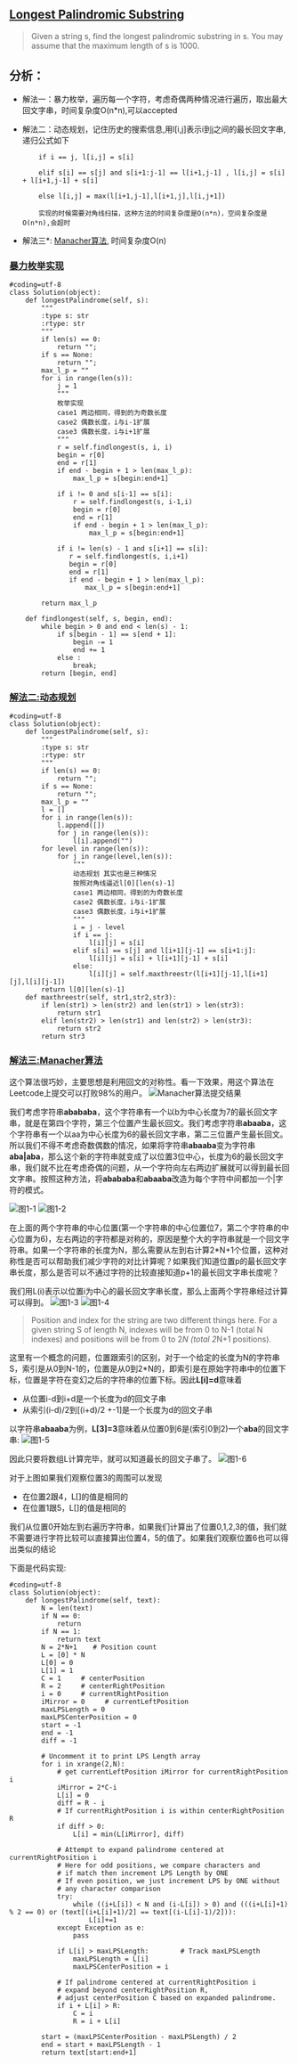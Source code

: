 ## [Longest Palindromic Substring](https://leetcode.com/problems/longest-palindromic-substring/#/description)

>Given a string s, find the longest palindromic substring in s. You may assume that the maximum length of s is 1000.

## 分析：

- 解法一：暴力枚举，遍历每一个字符，考虑奇偶两种情况进行遍历，取出最大回文字串，时间复杂度O(n*n),可以accepted
- 解法二：动态规划，记住历史的搜索信息,用l[i,j]表示i到j之间的最长回文字串,递归公式如下

          if i == j, l[i,j] = s[i]

          elif s[i] == s[j] and s[i+1:j-1] == l[i+1,j-1] , l[i,j] = s[i] + l[i+1,j-1] + s[i]

          else l[i,j] = max(l[i+1,j-1],l[i+1,j],l[i,j+1])

          实现的时候需要对角线扫描，这种方法的时间复杂度是O(n*n)，空间复杂度是O(n*n),会超时
- 解法三*: [Manacher算法](http://www.geeksforgeeks.org/manachers-algorithm-linear-time-longest-palindromic-substring-part-1/), 时间复杂度O(n)

### [暴力枚举实现](../sourcecode/LongestPalindromicSubstringv1.py)
```
#coding=utf-8 
class Solution(object):
    def longestPalindrome(self, s):
        """
        :type s: str
        :rtype: str
        """
        if len(s) == 0:
            return "";
        if s == None:
            return "";
        max_l_p = ""
        for i in range(len(s)):
            j = 1
            """
            枚举实现
            case1 两边相同，得到的为奇数长度
            case2 偶数长度，i与i-1扩展
            case3 偶数长度，i与i+1扩展
            """
            r = self.findlongest(s, i, i)
            begin = r[0]
            end = r[1]
            if end - begin + 1 > len(max_l_p):
                max_l_p = s[begin:end+1]

            if i != 0 and s[i-1] == s[i]:
                r = self.findlongest(s, i-1,i)
                begin = r[0]
                end = r[1]
                if end - begin + 1 > len(max_l_p):
                    max_l_p = s[begin:end+1]

            if i != len(s) - 1 and s[i+1] == s[i]:
               r = self.findlongest(s, i,i+1)
               begin = r[0]
               end = r[1]
               if end - begin + 1 > len(max_l_p):
                   max_l_p = s[begin:end+1]

        return max_l_p

    def findlongest(self, s, begin, end):
        while begin > 0 and end < len(s) - 1:
            if s[begin - 1] == s[end + 1]:
                begin -= 1
                end += 1
            else :
                break;
        return [begin, end]
```


### [解法二:动态规划](../sourcecode/LongestPalindromicSubstringv2.py)
```
#coding=utf-8 
class Solution(object):
    def longestPalindrome(self, s):
        """
        :type s: str
        :rtype: str
        """
        if len(s) == 0:
            return "";
        if s == None:
            return "";
        max_l_p = ""
        l = []
        for i in range(len(s)):
            l.append([])
            for j in range(len(s)):
                l[i].append("")
        for level in range(len(s)):
            for j in range(level,len(s)):
                """
                动态规划 其实也是三种情况
                按照对角线逼近l[0][len(s)-1]
                case1 两边相同，得到的为奇数长度
                case2 偶数长度，i与i-1扩展
                case3 偶数长度，i与i+1扩展
                """
                i = j - level
                if i == j:
                    l[i][j] = s[i]
                elif s[i] == s[j] and l[i+1][j-1] == s[i+1:j]:
                    l[i][j] = s[i] + l[i+1][j-1] + s[i]
                else:
                    l[i][j] = self.maxthreestr(l[i+1][j-1],l[i+1][j],l[i][j-1])
        return l[0][len(s)-1]
    def maxthreestr(self, str1,str2,str3):
        if len(str1) > len(str2) and len(str1) > len(str3):
            return str1
        elif len(str2) > len(str1) and len(str2) > len(str3):
            return str2
        return str3
```
### [解法三:Manacher算法](../sourcecode/LongestPalindromicSubstringv3.py)

这个算法很巧妙，主要思想是利用回文的对称性。看一下效果，用这个算法在Leetcode上提交可以打败98%的用户。
![Manacher算法提交结果](../imgs/longest_substring_without_repeating_characters.png "Manacher算法提交结果")

我们考虑字符串**abababa**，这个字符串有一个以b为中心长度为7的最长回文字串，就是在第四个字符，第三个位置产生最长回文。我们考虑字符串**abaaba**，这个字符串有一个以aa为中心长度为6的最长回文字串，第二三位置产生最长回文。所以我们不得不考虑奇数偶数的情况，如果将字符串**abaaba**变为字符串**aba|aba**，那么这个新的字符串就变成了以位置3位中心，长度为6的最长回文字串，我们就不比在考虑奇偶的问题，从一个字符向左右两边扩展就可以得到最长回文字串。按照这种方法，将**abababa**和**abaaba**改造为每个字符中间都加一个|字符的模式。

![图1-1](../imgs/lps3.jpg "abababa")
![图1-2](../imgs/lps4.jpg "abaaba")

在上面的两个字符串的中心位置(第一个字符串的中心位置位7，第二个字符串的中心位置为6)，左右两边的字符都是对称的，原因是整个大的字符串就是一个回文字符串。如果一个字符串的长度为N，那么需要从左到右计算2*N+1个位置，这种对称性是否可以帮助我们减少字符的对比计算呢？如果我们知道位置p的最长回文字串长度，那么是否可以不通过字符的比较直接知道p+1的最长回文字串长度呢？

我们用L(i)表示以位置i为中心的最长回文字串长度，那么上面两个字符串经过计算可以得到。
![图1-3](../imgs/lps12.jpg "abababa")
![图1-4](../imgs/lps13.jpg "abaaba")

>Position and index for the string are two different things here. For a given string S of length N, indexes will be from 0 to N-1 (total N indexes) and positions will be from 0 to 2*N (total 2*N+1 positions).

这里有一个概念的问题，位置跟索引的区别，对于一个给定的长度为N的字符串S，索引是从0到N-1的，位置是从0到2*N的，即索引是在原始字符串中的位置下标，位置是字符在变幻之后的字符串的位置下标。因此**L[i]=d**意味着
- 从位置i-d到i+d是一个长度为d的回文子串
- 从索引(i-d)/2到[(i+d)/2 +-1]是一个长度为d的回文子串

以字符串**abaaba**为例，**L[3]=3**意味着从位置0到6是(索引0到2)一个**aba**的回文字串:
![图1-5](../imgs/lps52.jpg "abaaba")

因此只要将数组L计算完毕，就可以知道最长的回文子串了。
![图1-6](../imgs/lps6.jpg "abaaba")

对于上图如果我们观察位置3的周围可以发现
- 在位置2跟4，L[]的值是相同的
- 在位置1跟5，L[]的值是相同的

我们从位置0开始左到右遍历字符串，如果我们计算出了位置0,1,2,3的值，我们就不需要进行字符比较可以直接算出位置4，5的值了。如果我们观察位置6也可以得出类似的结论

下面是代码实现:
```
#coding=utf-8 
class Solution(object):
    def longestPalindrome(self, text):
        N = len(text)
        if N == 0:
            return
        if N == 1:
            return text
        N = 2*N+1    # Position count
        L = [0] * N
        L[0] = 0
        L[1] = 1
        C = 1     # centerPosition
        R = 2     # centerRightPosition
        i = 0     # currentRightPosition
        iMirror = 0     # currentLeftPosition
        maxLPSLength = 0
        maxLPSCenterPosition = 0
        start = -1
        end = -1
        diff = -1
        
        # Uncomment it to print LPS Length array
        for i in xrange(2,N):
            # get currentLeftPosition iMirror for currentRightPosition i
            iMirror = 2*C-i
            L[i] = 0
            diff = R - i
            # If currentRightPosition i is within centerRightPosition R
            if diff > 0:
                L[i] = min(L[iMirror], diff)
            
            # Attempt to expand palindrome centered at currentRightPosition i
            # Here for odd positions, we compare characters and
            # if match then increment LPS Length by ONE
            # If even position, we just increment LPS by ONE without
            # any character comparison
            try:
                while ((i+L[i]) < N and (i-L[i]) > 0) and (((i+L[i]+1) % 2 == 0) or (text[(i+L[i]+1)/2] == text[(i-L[i]-1)/2])):
                    L[i]+=1
            except Exception as e:
                pass
            
            if L[i] > maxLPSLength:        # Track maxLPSLength
                maxLPSLength = L[i]
                maxLPSCenterPosition = i
            
            # If palindrome centered at currentRightPosition i
            # expand beyond centerRightPosition R,
            # adjust centerPosition C based on expanded palindrome.
            if i + L[i] > R:
                C = i
                R = i + L[i]
            
        start = (maxLPSCenterPosition - maxLPSLength) / 2
        end = start + maxLPSLength - 1
        return text[start:end+1]
```
